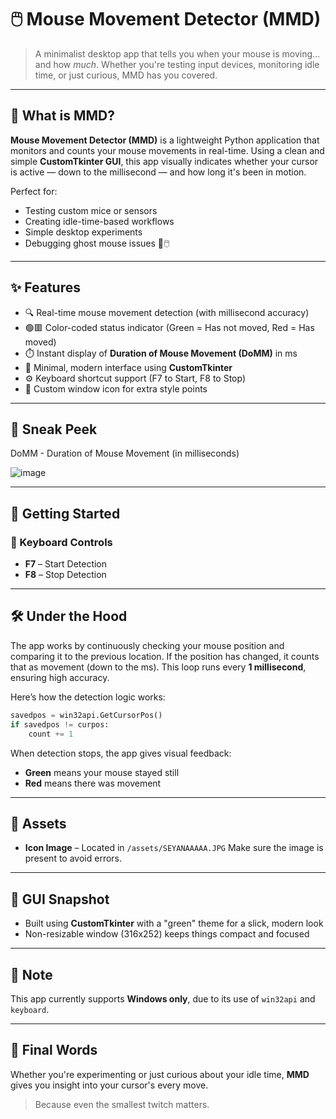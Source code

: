 # 🖱️ Mouse Movement Detector (MMD)

> A minimalist desktop app that tells you when your mouse is moving... and how *much*.
> Whether you're testing input devices, monitoring idle time, or just curious, MMD has you covered.

---

## 🎯 What is MMD?

**Mouse Movement Detector (MMD)** is a lightweight Python application that monitors and counts your mouse movements in real-time. Using a clean and simple **CustomTkinter GUI**, this app visually indicates whether your cursor is active — down to the millisecond — and how long it's been in motion.

Perfect for:

* Testing custom mice or sensors
* Creating idle-time-based workflows
* Simple desktop experiments
* Debugging ghost mouse issues 👻🖱️

---

## ✨ Features

* 🔍 Real-time mouse movement detection (with millisecond accuracy)
* 🟢🟥 Color-coded status indicator (Green = Has not moved, Red = Has moved)
* ⏱️ Instant display of **Duration of Mouse Movement (DoMM)** in ms
* 🧼 Minimal, modern interface using **CustomTkinter**
* ⚙️ Keyboard shortcut support (F7 to Start, F8 to Stop)
* 📸 Custom window icon for extra style points

---

## 📸 Sneak Peek
DoMM - Duration of Mouse Movement (in milliseconds)


![image](https://github.com/user-attachments/assets/a1896927-4690-45b0-974e-d4c235911c78)


---

## 🚀 Getting Started

### 🧠 Keyboard Controls

* **F7** – Start Detection
* **F8** – Stop Detection

---

## 🛠️ Under the Hood

The app works by continuously checking your mouse position and comparing it to the previous location. If the position has changed, it counts that as movement (down to the ms). This loop runs every **1 millisecond**, ensuring high accuracy.

Here’s how the detection logic works:

```python
savedpos = win32api.GetCursorPos()
if savedpos != curpos:
    count += 1
```

When detection stops, the app gives visual feedback:

* **Green** means your mouse stayed still
* **Red** means there was movement

---

## 📁 Assets

* **Icon Image** – Located in `/assets/SEYANAAAAA.JPG`
  Make sure the image is present to avoid errors.

---

## 🎨 GUI Snapshot

* Built using **CustomTkinter** with a "green" theme for a slick, modern look
* Non-resizable window (316x252) keeps things compact and focused

---

## 📌 Note

This app currently supports **Windows only**, due to its use of `win32api` and `keyboard`.

---

## 💬 Final Words

Whether you're experimenting or just curious about your idle time, **MMD** gives you insight into your cursor's every move.

> Because even the smallest twitch matters.
